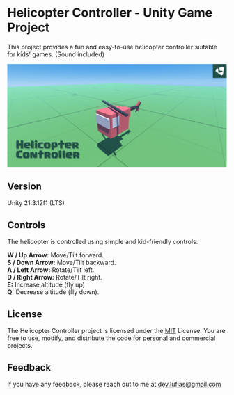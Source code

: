 
# Helicopter Controller - Unity Game Project

This project provides a fun and easy-to-use helicopter controller suitable for kids' games. (Sound included)

![Project Cover](https://github.com/LUFiAS-69/Helicopter/blob/main/Cover.png?raw=true/text=Project+Cover)



## Version

Unity 21.3.12f1 (LTS)
## Controls

The helicopter is controlled using simple and kid-friendly controls:

**W / Up Arrow:** Move/Tilt forward.\
**S / Down Arrow:** Move/Tilt backward.\
**A / Left Arrow:** Rotate/Tilt left.\
**D / Right Arrow:** Rotate/Tilt right.\
**E:** Increase altitude (fly up)\
**Q:** Decrease altitude (fly down).


## License

The Helicopter Controller project is licensed under the [MIT](https://choosealicense.com/licenses/mit/) License. You are free to use, modify, and distribute the code for personal and commercial projects.


## Feedback

If you have any feedback, please reach out to me at dev.lufias@gmail.com

